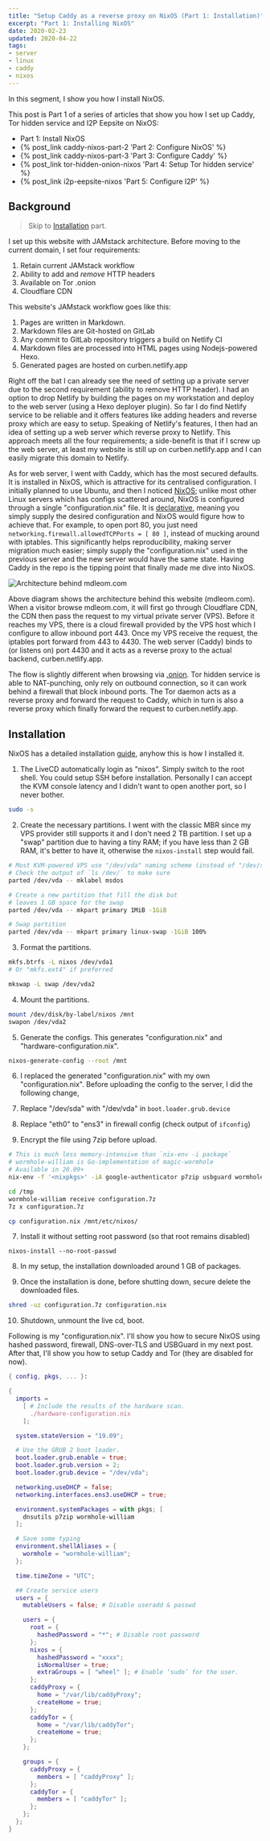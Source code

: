 ```yaml
---
title: "Setup Caddy as a reverse proxy on NixOS (Part 1: Installation)"
excerpt: "Part 1: Installing NixOS"
date: 2020-02-23
updated: 2020-04-22
tags:
- server
- linux
- caddy
- nixos
---
```


In this segment, I show you how I install NixOS.

This post is Part 1 of a series of articles that show you how I set up Caddy, Tor hidden service and I2P Eepsite on NixOS:

- Part 1: Install NixOS
- {% post_link caddy-nixos-part-2 'Part 2: Configure NixOS' %}
- {% post_link caddy-nixos-part-3 'Part 3: Configure Caddy' %}
- {% post_link tor-hidden-onion-nixos 'Part 4: Setup Tor hidden service' %}
- {% post_link i2p-eepsite-nixos 'Part 5: Configure I2P' %}

## Background

> Skip to [Installation](#Installation) part.

I set up this website with JAMstack architecture. Before moving to the current domain, I set four requirements:

1. Retain current JAMstack workflow
2. Ability to add and _remove_ HTTP headers
3. Available on Tor .onion
4. Cloudflare CDN

This website's JAMstack workflow goes like this:

1. Pages are written in Markdown.
2. Markdown files are Git-hosted on GitLab
3. Any commit to GitLab repository triggers a build on Netlify CI
4. Markdown files are processed into HTML pages using Nodejs-powered Hexo.
5. Generated pages are hosted on curben.netlify.app

Right off the bat I can already see the need of setting up a private server due to the second requirement (ability to remove HTTP header). I had an option to drop Netlify by building the pages on my workstation and deploy to the web server (using a Hexo deployer plugin). So far I do find Netlify service to be reliable and it offers features like adding headers and reverse proxy which are easy to setup. Speaking of Netlify's features, I then had an idea of setting up a web server which reverse proxy to Netlify. This approach meets all the four requirements; a side-benefit is that if I screw up the web server, at least my website is still up on curben.netlify.app and I can easily migrate this domain to Netlify.

As for web server, I went with Caddy, which has the most secured defaults. It is installed in NixOS, which is attractive for its centralised configuration. I initially planned to use Ubuntu, and then I noticed [NixOS](https://nixos.org/); unlike most other Linux servers which has configs scattered around, NixOS is configured through a single "configuration.nix" file. It is [declarative](https://en.wikipedia.org/wiki/Declarative_programming), meaning you simply supply the desired configuration and NixOS would figure how to achieve that. For example, to open port 80, you just need `networking.firewall.allowedTCPPorts = [ 80 ]`, instead of mucking around with iptables. This significantly helps reproducibility, making server migration much easier; simply supply the "configuration.nix" used in the previous server and the new server would have the same state. Having Caddy in the repo is the tipping point that finally made me dive into NixOS.

![Architecture behind mdleom.com](20200223/caddy-nixos.png)

Above diagram shows the architecture behind this website (mdleom.com). When a visitor browse mdleom.com, it will first go through Cloudflare CDN, the CDN then pass the request to my virtual private server (VPS). Before it reaches my VPS, there is a cloud firewall provided by the VPS host which I configure to allow inbound port 443. Once my VPS receive the request, the iptables port forward from 443 to 4430. The web server (Caddy) binds to (or listens on) port 4430 and it acts as a reverse proxy to the actual backend, curben.netlify.app.

The flow is slightly different when browsing via [.onion](http://xw226dvxac7jzcpsf4xb64r4epr6o5hgn46dxlqk7gnjptakik6xnzqd.onion). Tor hidden service is able to NAT-punching, only rely on outbound connection, so it can work behind a firewall that block inbound ports. The Tor daemon acts as a reverse proxy and forward the request to Caddy, which in turn is also a reverse proxy which finally forward the request to curben.netlify.app.

## Installation

NixOS has a detailed installation [guide](https://nixos.org/nixos/manual/index.html#sec-installation), anyhow this is how I installed it.

1. The LiveCD automatically login as "nixos". Simply switch to the root shell. You could setup SSH before installation. Personally I can accept the KVM console latency and I didn't want to open another port, so I never bother.

``` sh
sudo -s
```

2. Create the necessary partitions. I went with the classic MBR since my VPS provider still supports it and I don't need 2 TB partition. I set up a "swap" partition due to having a tiny RAM; if you have less than 2 GB RAM, it's better to have it, otherwise the `nixos-install` step would fail.

``` sh
# Most KVM-powered VPS use "/dev/vda" naming scheme (instead of "/dev/sda")
# Check the output of `ls /dev/` to make sure
parted /dev/vda -- mklabel msdos

# Create a new partition that fill the disk but
# leaves 1 GB space for the swap
parted /dev/vda -- mkpart primary 1MiB -1GiB

# Swap partition
parted /dev/vda -- mkpart primary linux-swap -1GiB 100%
```

3. Format the partitions.

``` sh
mkfs.btrfs -L nixos /dev/vda1
# Or "mkfs.ext4" if preferred

mkswap -L swap /dev/vda2
```

4. Mount the partitions.

``` sh
mount /dev/disk/by-label/nixos /mnt
swapon /dev/vda2
```

5. Generate the configs. This generates "configuration.nix" and "hardware-configuration.nix".

``` sh
nixos-generate-config --root /mnt
```

6. I replaced the generated "configuration.nix" with my own "configuration.nix". Before uploading the config to the server, I did the following change,

  1. Replace "/dev/sda" with "/dev/vda" in `boot.loader.grub.device`
  2. Replace "eth0" to "ens3" in firewall config (check output of `ifconfig`)
  3. Encrypt the file using 7zip before upload.

  ``` sh
  # This is much less memory-intensive than `nix-env -i package`
  # wormhole-william is Go-implementation of magic-wormhole
  # Available in 20.09+
  nix-env -f '<nixpkgs>' -iA google-authenticator p7zip usbguard wormhole-william

  cd /tmp
  wormhole-william receive configuration.7z
  7z x configuration.7z

  cp configuration.nix /mnt/etc/nixos/
  ```

7. Install it without setting root password (so that root remains disabled)

```
nixos-install --no-root-passwd
```

8. In my setup, the installation downloaded around 1 GB of packages.

9. Once the installation is done, before shutting down, secure delete the downloaded files.

``` sh
shred -uz configuration.7z configuration.nix
```

10. Shutdown, unmount the live cd, boot.

Following is my "configuration.nix". I'll show you how to secure NixOS using hashed password, firewall, DNS-over-TLS and USBGuard in my next post. After that, I'll show you how to setup Caddy and Tor (they are disabled for now).

``` nix /etc/nixos/configuration.nix
{ config, pkgs, ... }:

{
  imports =
    [ # Include the results of the hardware scan.
      ./hardware-configuration.nix
    ];

  system.stateVersion = "19.09";

  # Use the GRUB 2 boot loader.
  boot.loader.grub.enable = true;
  boot.loader.grub.version = 2;
  boot.loader.grub.device = "/dev/vda";

  networking.useDHCP = false;
  networking.interfaces.ens3.useDHCP = true;

  environment.systemPackages = with pkgs; [
    dnsutils p7zip wormhole-william
  ];

  # Save some typing
  environment.shellAliases = {
    wormhole = "wormhole-william";
  };

  time.timeZone = "UTC";

  ## Create service users
  users = {
    mutableUsers = false; # Disable useradd & passwd

    users = {
      root = {
        hashedPassword = "*"; # Disable root password
      };
      nixos = {
        hashedPassword = "xxxx";
        isNormalUser = true;
        extraGroups = [ "wheel" ]; # Enable ‘sudo’ for the user.
      };
      caddyProxy = {
        home = "/var/lib/caddyProxy";
        createHome = true;
      };
      caddyTor = {
        home = "/var/lib/caddyTor";
        createHome = true;
      };
    };

    groups = {
      caddyProxy = {
        members = [ "caddyProxy" ];
      };
      caddyTor = {
        members = [ "caddyTor" ];
      };
    };
  };
}

```